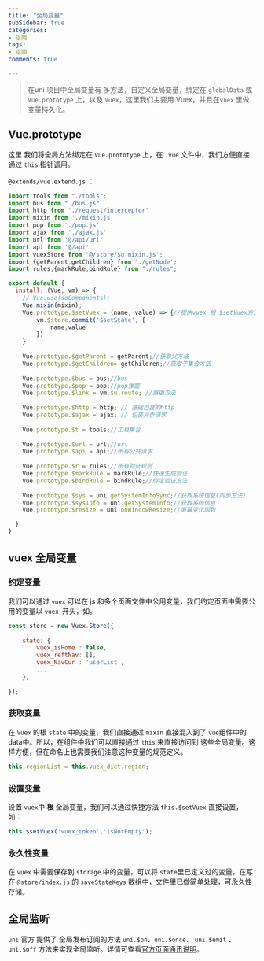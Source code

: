 ```yaml
---
title: "全局变量"
subSidebar: true
categories:
- 指南
tags:
- 指南
comments: true

---
```


> 在uni 项目中全局变量有 多方法，自定义全局变量，绑定在 `globalData` 或  `Vue.prototype` 上，以及 `Vuex`，这里我们主要用 Vuex，并且在`vuex` 里做变量持久化。

## Vue.prototype

这里 我们将全局方法绑定在 `Vue.prototype` 上，在 `.vue` 文件中，我们方便直接 通过 `this` 指针调用。

`@extends/vue.extend.js` ：

```javascript
import tools from "./tools";
import bus from "./bus.js"
import http from './request/interceptor'
import mixin from './mixin.js'
import pop from './pop.js'
import ajax from './ajax.js'
import url from '@/api/url'
import api from '@/api'
import vuexStore from '@/store/$u.mixin.js';
import {getParent,getChildren} from './getNode';
import rules,{markRule,bindRule} from "./rules";

export default {
  install: (Vue, vm) => {
	// Vue.use(soComponents);
	Vue.mixin(mixin);
	Vue.prototype.$setVuex = (name, value) => {//提供vuex 根 $setVuex方法
		vm.$store.commit('$setState', {
			name,value
		})
	}
	
	Vue.prototype.$getParent = getParent;//获取父方法
	Vue.prototype.$getChildren= getChildren;//获取子集合方法
	
	Vue.prototype.$bus = bus;//bus
	Vue.prototype.$pop = pop;//pop弹窗
	Vue.prototype.$link = vm.$u.route; //路由方法
	
	Vue.prototype.$http = http; // 基础包装的http
	Vue.prototype.$ajax = ajax; // 包装异步请求
	
    Vue.prototype.$t = tools;//工具集合
	
    Vue.prototype.$url = url;//url
    Vue.prototype.$api = api;//所有公共请求
	
    Vue.prototype.$r = rules;//所有验证规则
    Vue.prototype.$markRule = markRule;//快速生成验证
	Vue.prototype.$bindRule = bindRule;//绑定验证方法
	
	Vue.prototype.$sys = uni.getSystemInfoSync;//获取系统信息(同步方法)
	Vue.prototype.$sysInfo = uni.getSystemInfo;//获取系统信息
	Vue.prototype.$resize = uni.onWindowResize;//屏幕变化函数

  }
}
```



##  vuex 全局变量

###  约定变量

我们可以通过 `vuex` 可以在 js 和多个页面文件中公用变量，我们约定页面中需要公用的变量以 `vuex_`开头，如。

```js
const store = new Vuex.Store({
	...
	state: {
		vuex_isHome : false,
		vuex_reftNav: [],
		vuex_NavCur : 'userList',
		...
	},
	...
});
```

###  获取变量

在 `Vuex` 的根 `state` 中的变量，我们直接通过 `mixin` 直接混入到了 `vue`组件中的data中。所以，在组件中我们可以直接通过 `this` 来直接访问到 这些全局变量。这样方便，但在命名上也需要我们注意这种变量的规范定义。

```js
this.regionList = this.vuex_dict.region;
```

### 设置变量

设置 `vuex`中 **根** 全局变量，我们可以通过快捷方法 `this.$setVuex` 直接设置，如：

```js
this.$setVuex('vuex_token','isNotEmpty');
```

###  永久性变量

在 `vuex` 中需要保存到 `storage` 中的变量，可以将 `state`里已定义过的变量，在写在 `@store/index.js` 的 `saveStateKeys` 数组中，文件里已做简单处理，可永久性存储。



## 全局监听

`uni` 官方 提供了 全局发布订阅的方法 `uni.$on`、`uni.$once`、  `uni.$emit` 、`uni.$off` 方法来实现全局监听。详情可查看[官方页面通讯说明](https://uniapp.dcloud.io/collocation/frame/communication)。

